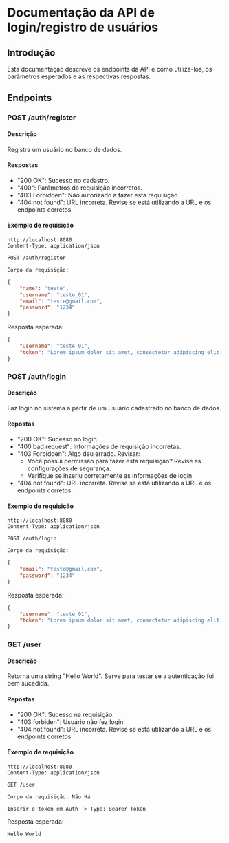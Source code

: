 # Documentação da API de login/registro de usuários

## Introdução

Esta documentação descreve os endpoints da API e como utilizá-los, os parâmetros esperados e as respectivas respostas.

## Endpoints

### POST /auth/register

#### Descrição
Registra um usuário no banco de dados.

#### Respostas

- "200 OK": Sucesso no cadastro.
- "400": Parâmetros da requisição incorretos.
- "403 Forbidden": Não autorizado a fazer esta requisição.
- "404 not found": URL incorreta. Revise se está utilizando a URL e os endpoints corretos.

#### Exemplo de requisição
```http
http://localhost:8080
Content-Type: application/json

POST /auth/register

Corpo da requisição:
```

```json
{
    "name": "teste",
    "username": "teste_01",
    "email": "teste@gmail.com",
    "password": "1234"
}
```
Resposta esperada: 

``` json
{
    "username": "teste_01",
    "token": "Lorem ipsum dolor sit amet, consectetur adipiscing elit. Sed do eiusmod tempor incididunt ut labore et dolore magna aliqua."
}
```

### POST /auth/login

#### Descrição
Faz login no sistema a partir de um usuário cadastrado no banco de dados.

#### Repostas

- "200 OK": Sucesso no login.
- "400 bad request": Informações de requisição incorretas.
- "403 Forbidden": Algo deu errado. Revisar:
    - Você possui permissão para fazer esta requisição? Revise as configurações de segurança.
    - Verifique se inseriu corretamente as informações de login
- "404 not found": URL incorreta. Revise se está utilizando a URL e os endpoints corretos.

#### Exemplo de requisição
```http
http://localhost:8080
Content-Type: application/json

POST /auth/login

Corpo da requisição:
```

```json
{
    "email": "teste@gmail.com",
    "password": "1234"
}
```
Resposta esperada: 

``` json
{
    "username": "teste_01",
    "token": "Lorem ipsum dolor sit amet, consectetur adipiscing elit. Sed do eiusmod tempor incididunt ut labore et dolore magna aliqua."
}
```

### GET /user

#### Descrição
Retorna uma string "Hello World". Serve para testar se a autenticação foi bem sucedida.

#### Repostas

- "200 OK": Sucesso na requisição.
- "403 forbiden": Usuário não fez login
- "404 not found": URL incorreta. Revise se está utilizando a URL e os endpoints corretos.

#### Exemplo de requisição
```http
http://localhost:8080
Content-Type: application/json

GET /user

Corpo da requisição: Não Há

Inserir o token em Auth -> Type: Bearer Token
```

Resposta esperada: 

``` bash
Hello World
```
